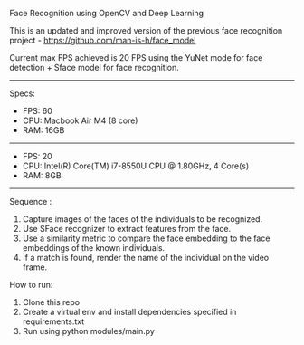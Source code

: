 Face Recognition using OpenCV and Deep Learning

This is an updated and improved version of the previous face recognition project - https://github.com/man-is-h/face_model

Current max FPS achieved is 20 FPS using the YuNet mode for face detection + Sface model for face recognition.
___

Specs:

- FPS: 60
- CPU: Macbook Air M4 (8 core)
- RAM: 16GB
___

- FPS: 20
- CPU: Intel(R) Core(TM) i7-8550U CPU @ 1.80GHz, 4 Core(s)
- RAM: 8GB
___

Sequence :
1. Capture images of the faces of the individuals to be recognized.
2. Use SFace recognizer to extract features from the face.
3. Use a similarity metric to compare the face embedding to the face embeddings of the known individuals.
4. If a match is found, render the name of the individual on the video frame.

How to run:

1. Clone this repo
2. Create a virtual env and install dependencies specified in requirements.txt
3. Run using python modules/main.py